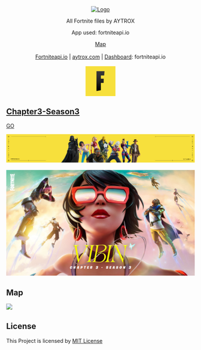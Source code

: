 <!-- Copyright AYTROX © 2022 -->

<!--  PROJECT LOGO -->

<p align="center">
  <a href="https://aytrox.com/fortnite/images/Logo_White.png">
  <img align="center" src="https://aytrox.com/fortnite/images/Logo_White.png" alt="Logo" width="315" height="90">
  </a>
  <p>
  <p align="center">All Fortnite files by AYTROX</p>
  <p align="center">App used: fortniteapi.io</p>
  <p align="center">
  <a href="#map">
    <p align="center">Map
  </a>
  <br>
  <br>
  <a href="https://fortniteapi.io">Fortniteapi.io</a> | 
  <a href="https://aytrox.com">aytrox.com</a> | 
  <a href="https://dashboard.fortniteapi.io/">Dashboard</a>: fortniteapi.io
  <br>
  <br>
  <a href="https://dsc.gg/AYTROX">
  <img align="center" src="https://raw.githubusercontent.com/AYTROX-OFFICIEL/fortnite-files/main/Chapter3-season3/images/21BR_KeyArt_Twitch_Twitch_Profile.jpg" alt="Logo" width="80" height="80"
       </a>
  </p>

  
  <!--  Chapter3  -->
  <!--  Season3  -->
  ## Chapter3-Season3
  
  <a href="https://github.com/AYTROX-OFFICIEL/fortnite-files/tree/main/Chapter3-season3">GO</a>
  <p align="center">
    <a href="https://github.com/AYTROX-OFFICIEL/fortnite-files/tree/main/Chapter3-season3">
    <img src="https://raw.githubusercontent.com/AYTROX-OFFICIEL/fortnite-files/main/Chapter3-season3/images/21BR_KeyArt_Twitch_Game_Page_Cover_1200x180.jpg">
      <br>
      <br>
      <img src="https://raw.githubusercontent.com/AYTROX-OFFICIEL/fortnite-files/main/Chapter3-season3/images/21BR_Vibing_KeyArtSocial_Social.jpg">
    </a>
    </p>
    
  <!--  Map  -->
    
   ## Map
    
   <a href="https://raw.githubusercontent.com/AYTROX-OFFICIEL/fortnite-files/main/Chapter3-season3/map/map-Poi.png" target="_blank">
      <img src="https://github.com/AYTROX-OFFICIEL/fortnite-files/blob/main/Chapter3-season3/map/Apollo_Terrain_Minimap_21.png?raw=true">
  </a>

  <!--  LICENSE  -->
  ## License

This Project is licensed by [MIT License](https://github.com/AYTROX-OFFICIEL/fortnite-files/blob/main/LICENSE)
